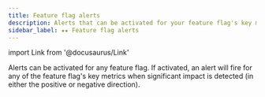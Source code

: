 ```yaml
---
title: Feature flag alerts
description: Alerts that can be activated for your feature flag's key metrics
sidebar_label: ★★ Feature flag alerts
---
```


import Link from '@docusaurus/Link'

Alerts can be activated for any feature flag. If activated, an alert will fire for any of the feature flag's <Link to="./../metrics/key-metrics">key metrics</Link> when significant impact is detected (in either the positive or negative direction).
